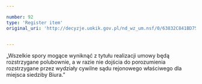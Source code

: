 ```yaml
---

number: 92
type: 'Register item'
original_uri: 'http://decyzje.uokik.gov.pl/nd_wz_um.nsf/0/63832C841BD75C0FC12572DD00329408?OpenDocument'


---
```


„Wszelkie spory mogące wyniknąć z tytułu realizacji umowy będą rozstrzygane polubownie, a w razie nie dojścia do porozumienia rozstrzygane przez wydziały cywilne sądu rejonowego właściwego dla miejsca siedziby Biura.”
